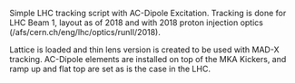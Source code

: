 Simple LHC tracking script with AC-Dipole Excitation.
Tracking is done for LHC Beam 1, layout as of 2018 and with 2018 proton injection optics (/afs/cern.ch/eng/lhc/optics/runII/2018).

Lattice is loaded and thin lens version is created to be used with MAD-X tracking.
AC-Dipole elements are installed on top of the MKA Kickers, and ramp up and flat top are set as is the case in the LHC.
